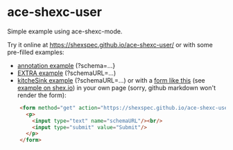 # ace-shexc-user
Simple example using ace-shexc-mode.

Try it online at https://shexspec.github.io/ace-shexc-user/
or with some pre-filled examples:
* [annotation example](https://shexspec.github.io/ace-shexc-user/?schema=%3CS%3E%20%7B%0D%0A%20%20%3Cp1%3E%20%40%3Cfoo%3E%20%2F%2F%20rdfs%3Alabel%20%22p1%22%0D%0A%20%20%20%20%20%20%20%20%20%20%20%20%20%20%2F%2F%20rdfs%3Adescription%20%22desk%20for%20p1%22%20%3B%0D%0A%20%20%3Cp2%3E%20.%0D%0A%7D) (?schema=…}
* [EXTRA example](https://shexspec.github.io/ace-shexc-user/?schemaURL=https://raw.githubusercontent.com/shexSpec/shexTest/master/schemas/3EachdotExtra3NLex.shex) (?schemaURL=…)
* [kitcheSink example](https://shexspec.github.io/ace-shexc-user/?schemaURL=https://raw.githubusercontent.com/shexSpec/shexTest/master/schemas/kitchenSink.shex) (?schemaURL=…)
or with a [form like this](form.html) (see [example on shex.io](http://shex.io/webapps/ace-shexc-form)) in your own page (sorry, github markdown won't render the form):
``` html
    <form method="get" action="https://shexspec.github.io/ace-shexc-user/">
      <p>
        <input type="text" name="schemaURL"/><br/>
        <input type="submit" value="Submit"/>
      </p>
    </form>
```
